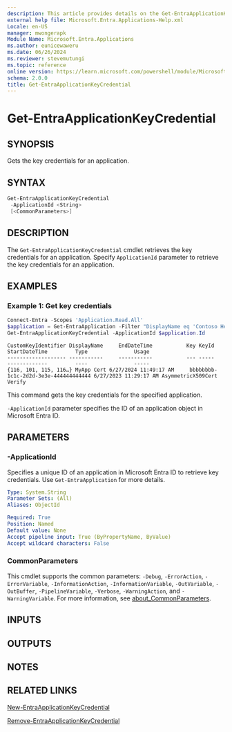 ```yaml
---
description: This article provides details on the Get-EntraApplicationKeyCredential command.
external help file: Microsoft.Entra.Applications-Help.xml
Locale: en-US
manager: mwongerapk
Module Name: Microsoft.Entra.Applications
ms.author: eunicewaweru
ms.date: 06/26/2024
ms.reviewer: stevemutungi
ms.topic: reference
online version: https://learn.microsoft.com/powershell/module/Microsoft.Entra.Applications/Get-EntraApplicationKeyCredential
schema: 2.0.0
title: Get-EntraApplicationKeyCredential
---
```


# Get-EntraApplicationKeyCredential

## SYNOPSIS

Gets the key credentials for an application.

## SYNTAX

```powershell
Get-EntraApplicationKeyCredential
 -ApplicationId <String>
 [<CommonParameters>]
```

## DESCRIPTION

The `Get-EntraApplicationKeyCredential` cmdlet retrieves the key credentials for an application. Specify `ApplicationId` parameter to retrieve the key credentials for an application.

## EXAMPLES

### Example 1: Get key credentials

```powershell
Connect-Entra -Scopes 'Application.Read.All'
$application = Get-EntraApplication -Filter "DisplayName eq 'Contoso Helpdesk Application'"
Get-EntraApplicationKeyCredential -ApplicationId $application.Id
```

```Output
CustomKeyIdentifier DisplayName     EndDateTime           Key KeyId                                StartDateTime         Type               Usage
------------------- -----------     -----------           --- -----                                -------------         ----               -----
{116, 101, 115, 116…} MyApp Cert 6/27/2024 11:49:17 AM     bbbbbbbb-1c1c-2d2d-3e3e-444444444444 6/27/2023 11:29:17 AM AsymmetricX509Cert Verify
```

This command gets the key credentials for the specified application.

`-ApplicationId` parameter specifies the ID of an application object in Microsoft Entra ID.

## PARAMETERS

### -ApplicationId

Specifies a unique ID of an application in Microsoft Entra ID to retrieve key credentials. Use `Get-EntraApplication` for more details.

```yaml
Type: System.String
Parameter Sets: (All)
Aliases: ObjectId

Required: True
Position: Named
Default value: None
Accept pipeline input: True (ByPropertyName, ByValue)
Accept wildcard characters: False
```

### CommonParameters

This cmdlet supports the common parameters: `-Debug`, `-ErrorAction`, `-ErrorVariable`, `-InformationAction`, `-InformationVariable`, `-OutVariable`, `-OutBuffer`, `-PipelineVariable`, `-Verbose`, `-WarningAction`, and `-WarningVariable`. For more information, see [about_CommonParameters](https://go.microsoft.com/fwlink/?LinkID=113216).

## INPUTS

## OUTPUTS

## NOTES

## RELATED LINKS

[New-EntraApplicationKeyCredential](New-EntraApplicationKeyCredential.md)

[Remove-EntraApplicationKeyCredential](Remove-EntraApplicationKeyCredential.md)
